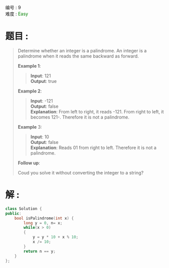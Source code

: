 编号 : 9      
难度 : <font color="green">Easy</font>

# 题目 :   
>Determine whether an integer is a palindrome. An integer is a palindrome when it reads the same backward as forward.
>
>**Example 1**:
>>**Input**: 121  
>>**Output**: true  
>
>**Example 2**:
>>**Input**: -121  
>>**Output**: false  
>>**Explanation**: From left to right, it reads -121. From right to left, it becomes 121-. Therefore it is not a palindrome.  
>
>**Example** 3:
>>**Input**: 10  
>>**Output**: false  
>>**Explanation**: Reads 01 from right to left. Therefore it is not a palindrome.  
>
>**Follow up**:   
>
>Coud you solve it without converting the integer to a string?

# 解 :
```Cpp
class Solution {
public:
    bool isPalindrome(int x) {
        long y = 0, n= x;
        while(x > 0)
        {
            y = y * 10 + x % 10;
            x /= 10;
        }
        return n == y;
    }
};
```